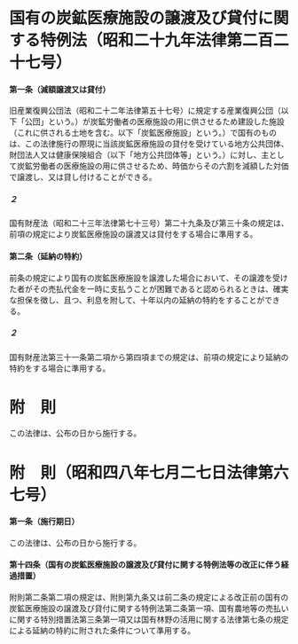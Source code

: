 # 国有の炭鉱医療施設の譲渡及び貸付に関する特例法（昭和二十九年法律第二百二十七号）
#### 第一条（減額譲渡又は貸付）
旧産業復興公団法（昭和二十二年法律第五十七号）に規定する産業復興公団（以下「公団」という。）が炭鉱労働者の医療施設の用に供させるため建設した施設（これに供される土地を含む。以下「炭鉱医療施設」という。）で国有のものは、この法律施行の際現に当該炭鉱医療施設の貸付を受けている地方公共団体、財団法人又は健康保険組合（以下「地方公共団体等」という。）に対し、主として炭鉱労働者の医療施設の用に供させるため、時価からその六割を減額した対価で譲渡し、又は貸し付けることができる。
##### ２
国有財産法（昭和二十三年法律第七十三号）第二十九条及び第三十条の規定は、前項の規定により炭鉱医療施設の譲渡又は貸付をする場合に準用する。
#### 第二条（延納の特約）
前条の規定により国有の炭鉱医療施設を譲渡した場合において、その譲渡を受けた者がその売払代金を一時に支払うことが困難であると認められるときは、確実な担保を徴し、且つ、利息を附して、十年以内の延納の特約をすることができる。
##### ２
国有財産法第三十一条第二項から第四項までの規定は、前項の規定により延納の特約をする場合に準用する。
# 附　則
この法律は、公布の日から施行する。
# 附　則（昭和四八年七月二七日法律第六七号）
#### 第一条（施行期日）
この法律は、公布の日から施行する。
#### 第十四条（国有の炭鉱医療施設の譲渡及び貸付に関する特例法等の改正に伴う経過措置）
附則第二条第二項の規定は、附則第九条又は前二条の規定による改正前の国有の炭鉱医療施設の譲渡及び貸付に関する特例法第二条第一項、国有農地等の売払いに関する特別措置法第三条第一項又は国有林野の活用に関する法律第七条の規定による延納の特約に附された条件について準用する。
